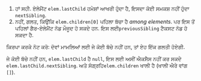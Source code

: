 1. ਹਾਂ ਸਹੀ. ਏਲੇਮੈਂਟ `elem.lastChild` ਹਮੇਸ਼ਾਂ ਆਖਰੀ ਹੁੰਦਾ ਹੈ, ਇਸਦਾ ਕੋਈ ਸਮਕਸ਼ ਨਹੀਂ ਹੁੰਦਾ `nextSibling`.
2. ਨਹੀਂ, ਗਲਤ, ਕਿਉਂਕਿ `elem.children[0]` ਪਹਿਲਾ ਬੱਚਾ ਹੈ *among elements*. ਪਰ ਇਸ ਤੋਂ ਪਹਿਲਾਂ ਗੈਰ-ਏਲੇਮੈਂਟ ਨੋਡ ਮੌਜੂਦ ਹੋ ਸਕਦੇ ਹਨ. ਇਸ ਲਈ`previousSibling` ਟੈਕਸਟ ਨੋਡ ਹੋ ਸਕਦਾ ਹੈ.

ਕਿਰਪਾ ਕਰਕੇ ਨੋਟ ਕਰੋ: ਦੋਵਾਂ ਮਾਮਲਿਆਂ ਲਈ ਜੇ ਕੋਈ ਬੱਚੇ ਨਹੀਂ ਹਨ, ਤਾਂ ਏਹ ਇੱਕ ਗਲਤੀ ਹੋਏਗੀ.

ਜੇ ਕੋਈ ਬੱਚੇ ਨਹੀਂ ਹਨ, `elem.lastChild` ਹੈ `null`, ਇਸ ਲਈ ਅਸੀਂ ਐਕਸੈਸ ਨਹੀਂ ਕਰ ਸਕਦੇ `elem.lastChild.nextSibling`. ਅਤੇ ਸੰਗ੍ਰਹਿ`elem.children` ਖਾਲੀ ਹੈ (ਖਾਲੀ ਐਰੇ ਵਾਂਗ `[]`).

